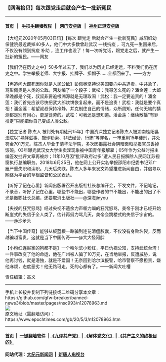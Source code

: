 ### 【网海拾贝】每次跟党走后就会产生一批新冤民
------------------------

#### [首页](https://github.com/gfw-breaker/banned-news3/blob/master/README.md) &nbsp;&nbsp;|&nbsp;&nbsp; [手把手翻墙教程](https://github.com/gfw-breaker/guides/wiki) &nbsp;&nbsp;|&nbsp;&nbsp; [网门安卓版](https://github.com/oGate2/oGate) &nbsp;&nbsp;|&nbsp;&nbsp; [神州正道安卓版](https://github.com/SzzdOgate/update) 



<div><p>
 【大纪元2020年05月03日讯】【每次
 <ok href="https://www.epochtimes.com/gb/tag/%E8%B7%9F%E5%85%9A%E8%B5%B0.html">
  跟党走
 </ok>
 后就会产生一批新冤民】咸阳妇幼保健院最近裁掉40多人，他们中大多数曾赴武汉
 <ok href="https://www.epochtimes.com/gb/tag/%E4%B8%80%E7%BA%BF%E6%8A%97%E7%96%AB.html">
  一线抗疫
 </ok>
 ，可九死一生回来后，不仅没有领到抗疫
 <ok href="https://www.epochtimes.com/gb/tag/%E8%A1%A5%E5%8A%A9.html">
  补助
 </ok>
 ，连工作也没了！每一次听党话，跟党走之后，就产生一批新的冤民。——网友
</p>
<p>
 【我们仍在历史之中】50多年过去了，我们以为历史已经走远，不料我们仍在历史之中。学生举报老师、大字报、挂牌子、扣帽子……全都回来了。——方方
</p>
<p>
 【再追问大郎死因你就是人民公敌】彭佩奥坚持说美国要向中共追责，中共急了，骂彭佩奥是人类的公敌。网友编了一个段子：武松：我哥怎么死的？潘金莲：大郎早晚都是个死，叔叔非要追根溯源就是无理取闹！武松：我一定要追责的！潘金莲：我们首先应该尽快把武大郎炊饼恢复起来，而不是追责！武松：我就是要个真相！潘金莲：希望叔叔保持冷静，并克制住自己的情绪，众所周知，任何无端的猜测都是别有用心，更是徒劳的。武松：可我还是想知道。潘金莲：继续散播“有罪推定”只能把你自己变成人类公敌。
</p>
<p>
 【独立记者
 <ok href="https://www.epochtimes.com/gb/tag/%E9%99%88%E6%9D%B0%E4%BA%BA.html">
  陈杰人
 </ok>
 被判处有期徒刑15年】中国资深独立记者陈杰人被湖南桂阳县法院以“寻衅滋事、敲诈勒索、非法经营、行贿”等罪名，一审重判15年徒刑，并处罚金701万元。陈杰人毕业于清华法学院，多次因揭露社会阴暗面和举报官员丢掉饭碗。03年曝光武汉女大学生卖淫现象被中国青年报解雇；05年作为公益时报主编签发批评文章再被炒；11年10月因“批评政府过多”遭人民日报解除人民网江苏视窗执行总编职务。2018年6月25日，他在网上公开实名举报邵阳市纪委书记邓广雁严重失职和渎职。几天后失联。陈杰人多年来发文希望推进新闻自由，并倡导以网络为平台的草根监督和公民表达。
</p>
<p>
 【听好了记在心里】新闻出版署召开出版社社长总编开会，不发文件，不记笔记，不录音，听好了记在心里，哪些书不能出，哪些作者的书不能出，不能出的出了不光是撤职社长总编，还要取消出版社——@深海jinyou
</p>
<p>
 【央视的狂咒怒骂】经过央视不遗余力声嘶力竭的狂咒怒骂，美帝于刚才已经开始断崖式的失信于全人类了，估计再努力骂几天，美帝会跳楼式的失信于宇宙的。——@沙矛头
</p>
<p>
 【当下中国传奇】能够从板蓝根一路骗到连花清瘟胶囊，不仅没有身败名裂，反而越骗越富贵，这就是当下中国传奇——@大大怪阿胖
</p>
<p>
 【小粉红连赵家的狗都不是】一个哈尔滨小粉红，平日仇视公知，支持武统台湾！一件事改变了他的命运，他在广州被人骗了10万元，在当地举报，反遭威胁，说他再讨钱，就是港独，就是不爱国！无奈回到哈尔滨报警，哈市警察不愿担责，嫌他麻烦，态度恶劣！他无路可走，死的心都有了。——新闻大吐槽
</p>
<p>
 责任编辑：高义
</p>
</div>
<hr/>
手机上长按并复制下列链接或二维码分享本文章：<br/>
https://github.com/gfw-breaker/banned-news3/blob/master/pages/nsc993/n12078963.md <br/>
<a href='https://github.com/gfw-breaker/banned-news3/blob/master/pages/nsc993/n12078963.md'><img src='https://github.com/gfw-breaker/banned-news3/blob/master/pages/nsc993/n12078963.md.png'/></a> <br/>
原文地址（需翻墙访问）：https://www.epochtimes.com/gb/20/5/3/n12078963.htm


------------------------
#### [首页](https://github.com/gfw-breaker/banned-news3/blob/master/README.md) &nbsp;|&nbsp; [一键翻墙软件](https://github.com/gfw-breaker/nogfw/blob/master/README.md) &nbsp;| [《九评共产党》](https://github.com/gfw-breaker/9ping.md/blob/master/README.md#九评之一评共产党是什么) | [《解体党文化》](https://github.com/gfw-breaker/jtdwh.md/blob/master/README.md) | [《共产主义的终极目的》](https://github.com/gfw-breaker/gczydzjmd.md/blob/master/README.md)

#### 网站代理：[大纪元新闻网](http://167.172.10.89:10080/gb/) &nbsp;|&nbsp; [新唐人电视台](http://167.172.10.89:8808/gb/)


<img src='http://gfw-breaker.win/banned-news3/pages/nsc993/n12078963.md' width='0px' height='0px'/>